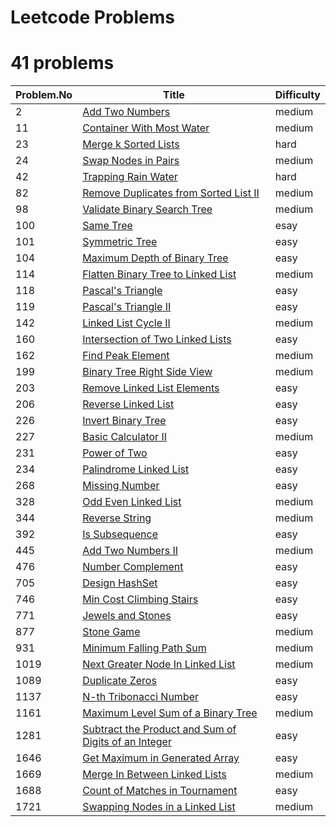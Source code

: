 # Leetcode Problems

# 41 problems

| Problem.No | Title                                                                                                                                       | Difficulty |
| ---------- | ------------------------------------------------------------------------------------------------------------------------------------------- | ---------- |
| 2          | [Add Two Numbers](https://leetcode.com/problems/add-two-numbers/)                                                                           | medium     |
| 11         | [Container With Most Water](https://leetcode.com/problems/container-with-most-water/)                                                       | medium     |
| 23         | [Merge k Sorted Lists](https://leetcode.com/problems/merge-k-sorted-lists/)                                                                 | hard       |
| 24         | [Swap Nodes in Pairs](https://leetcode.com/problems/swap-nodes-in-pairs/)                                                                   | medium     |
| 42         | [Trapping Rain Water](https://leetcode.com/problems/trapping-rain-water/)                                                                   | hard       |
| 82         | [Remove Duplicates from Sorted List II](https://leetcode.com/problems/remove-duplicates-from-sorted-list-ii/)                               | medium     |
| 98         | [ Validate Binary Search Tree](https://leetcode.com/problems/validate-binary-search-tree)                                                   | medium     |
| 100        | [Same Tree](https://leetcode.com/problems/same-tree/)                                                                                       | esay       |
| 101        | [Symmetric Tree](https://leetcode.com/problems/symmetric-tree/)                                                                             | easy       |
| 104        | [Maximum Depth of Binary Tree](https://leetcode.com/problems/maximum-depth-of-binary-tree/)                                                 | easy       |
| 114        | [Flatten Binary Tree to Linked List](https://leetcode.com/problems/flatten-binary-tree-to-linked-list/)                                     | medium     |
| 118        | [Pascal's Triangle](https://leetcode.com/problems/pascals-triangle/)                                                                        | easy       |
| 119        | [Pascal's Triangle II](https://leetcode.com/problems/pascals-triangle-ii/)                                                                  | easy       |
| 142        | [Linked List Cycle II](https://leetcode.com/problems/linked-list-cycle-ii/)                                                                 | medium     |
| 160        | [Intersection of Two Linked Lists](https://leetcode.com/problems/intersection-of-two-linked-lists/)                                         | easy       |
| 162        | [Find Peak Element](https://leetcode.com/problems/find-peak-element/)                                                                       | medium     |
| 199        | [Binary Tree Right Side View](https://leetcode.com/problems/binary-tree-right-side-view/)                                                   | medium     |
| 203        | [Remove Linked List Elements](https://leetcode.com/problems/remove-linked-list-elements/)                                                   | easy       |
| 206        | [Reverse Linked List](https://leetcode.com/problems/reverse-linked-list/)                                                                   | easy       |
| 226        | [Invert Binary Tree](https://leetcode.com/problems/invert-binary-tree/)                                                                     | easy       |
| 227        | [ Basic Calculator II](https://leetcode.com/problems/basic-calculator-ii/)                                                                  | medium     |
| 231        | [Power of Two](https://leetcode.com/problems/power-of-two/)                                                                                 | easy       |
| 234        | [Palindrome Linked List](https://leetcode.com/problems/palindrome-linked-list/)                                                             | easy       |
| 268        | [Missing Number](https://leetcode.com/problems/missing-number/)                                                                             | easy       |
| 328        | [Odd Even Linked List](https://leetcode.com/problems/odd-even-linked-list/)                                                                 | medium     |
| 344        | [Reverse String](https://leetcode.com/problems/reverse-string/)                                                                             | medium     |
| 392        | [Is Subsequence](https://leetcode.com/problems/is-subsequence/)                                                                             | easy       |
| 445        | [Add Two Numbers II](https://leetcode.com/problems/add-two-numbers-ii/)                                                                     | medium     |
| 476        | [Number Complement](https://leetcode.com/problems/number-complement/)                                                                       | easy       |
| 705        | [Design HashSet](https://leetcode.com/problems/design-hashset/)                                                                             | easy       |
| 746        | [Min Cost Climbing Stairs](https://leetcode.com/problems/min-cost-climbing-stairs/)                                                         | easy       |
| 771        | [Jewels and Stones](https://leetcode.com/problems/jewels-and-stones/submissions/)                                                           | easy       |
| 877        | [Stone Game](https://leetcode.com/problems/stone-game/)                                                                                     | medium     |
| 931        | [Minimum Falling Path Sum](https://leetcode.com/problems/minimum-falling-path-sum/)                                                         | medium     |
| 1019       | [Next Greater Node In Linked List](https://leetcode.com/problems/next-greater-node-in-linked-list/)                                         | medium     |
| 1089       | [Duplicate Zeros](https://leetcode.com/problems/duplicate-zeros/)                                                                           | easy       |
| 1137       | [N-th Tribonacci Number](https://leetcode.com/problems/n-th-tribonacci-number/)                                                             | easy       |
| 1161       | [Maximum Level Sum of a Binary Tree](https://leetcode.com/problems/maximum-level-sum-of-a-binary-tree/)                                     | medium     |
| 1281       | [Subtract the Product and Sum of Digits of an Integer](https://leetcode.com/problems/subtract-the-product-and-sum-of-digits-of-an-integer/) | easy       |
| 1646       | [Get Maximum in Generated Array](https://leetcode.com/problems/get-maximum-in-generated-array/)                                             | easy       |
| 1669       | [Merge In Between Linked Lists](https://leetcode.com/problems/merge-in-between-linked-lists/)                                               | medium     |
| 1688       | [Count of Matches in Tournament](https://leetcode.com/problems/count-of-matches-in-tournament/)                                             | easy       |
| 1721       | [Swapping Nodes in a Linked List](https://leetcode.com/problems/swapping-nodes-in-a-linked-list/)                                           | medium     |
